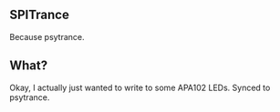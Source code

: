 SPITrance
---------

Because psytrance.

What?
-----

Okay, I actually just wanted to write to some APA102 LEDs. Synced to psytrance.